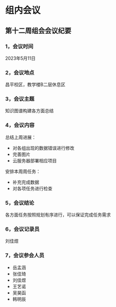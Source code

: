 # 组内会议

## 第十二周组会会议纪要

### 1，会议时间

2023年5月11日

### 2，会议地点

昌平校区，教学楼B二层休息区

### 3，会议主题

知识图谱构建各方面总结

### 4，会议内容

总结上周进展：

-  对各组出现的数据错误进行修改
-  完善图片
-  云服务器部署相应项目

安排本周周任务：

-  补充完成数据
-  对各项任务进行检查

### 5，会议结论

各方面任务按照规划有序进行，可以保证完成任务需求

### 6，会议记录员

刘佳煜

### 7，会议参会人员
- 岳孟涵
- 张佳琦
- 刘佳煜
- 王艺诺
- 吴昊函
- 韩明辰

